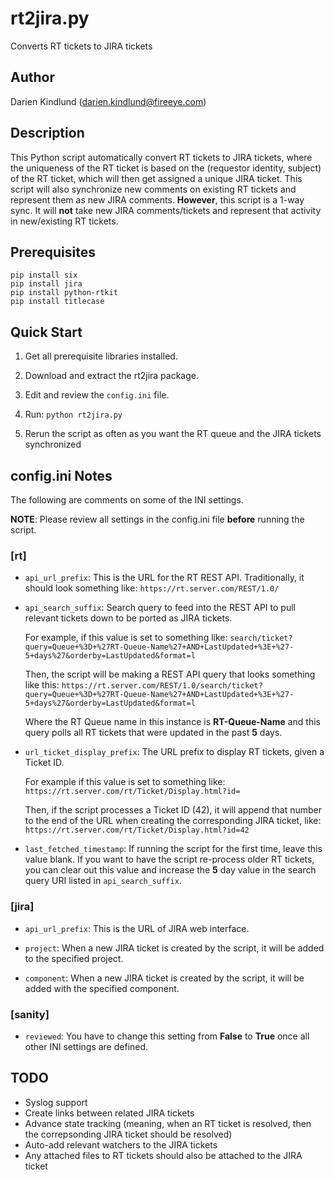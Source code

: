# rt2jira.py #
Converts RT tickets to JIRA tickets

## Author ##

Darien Kindlund (darien.kindlund@fireeye.com)

## Description ##

This Python script automatically convert RT tickets to JIRA tickets, where the uniqueness of the RT ticket is based on the (requestor identity, subject) of the RT ticket, which will then get assigned a unique JIRA ticket.  This script will also synchronize new comments on existing RT tickets and represent them as new JIRA comments.  **However**, this script is a 1-way sync.  It will **not** take new JIRA comments/tickets and represent that activity in new/existing RT tickets.

## Prerequisites ##

    pip install six
    pip install jira
    pip install python-rtkit
    pip install titlecase

## Quick Start ##

1. Get all prerequisite libraries installed.

2. Download and extract the rt2jira package.

3. Edit and review the `config.ini` file.

4. Run: `python rt2jira.py`

5. Rerun the script as often as you want the RT queue and the JIRA tickets synchronized

## config.ini Notes ##

The following are comments on some of the INI settings.

**NOTE**: Please review all settings in the config.ini file **before** running the script.

### [rt] ###
* `api_url_prefix`: This is the URL for the RT REST API.  Traditionally, it should look something like:
    `https://rt.server.com/REST/1.0/`

* `api_search_suffix`: Search query to feed into the REST API to pull relevant tickets down to be ported as JIRA tickets.

    For example, if this value is set to something like:
    `search/ticket?query=Queue+%3D+%27RT-Queue-Name%27+AND+LastUpdated+%3E+%27-5+days%27&orderby=LastUpdated&format=l`

    Then, the script will be making a REST API query that looks something like this:
    `https://rt.server.com/REST/1.0/search/ticket?query=Queue+%3D+%27RT-Queue-Name%27+AND+LastUpdated+%3E+%27-5+days%27&orderby=LastUpdated&format=l`

    Where the RT Queue name in this instance is **RT-Queue-Name** and this query polls all RT tickets that were updated in the past **5** days.

* `url_ticket_display_prefix`: The URL prefix to display RT tickets, given a Ticket ID.

    For example if this value is set to something like:
    `https://rt.server.com/rt/Ticket/Display.html?id=`

    Then, if the script processes a Ticket ID (42), it will append that number to the end of the URL when creating the corresponding JIRA ticket, like:
    `https://rt.server.com/rt/Ticket/Display.html?id=42`

* `last_fetched_timestamp`: If running the script for the first time, leave this value blank.  If you want to have the script re-process older RT tickets, you can clear out this value and increase the **5** day value in the search query URI listed in `api_search_suffix`.

### [jira] ###

* `api_url_prefix`: This is the URL of JIRA web interface.

* `project`: When a new JIRA ticket is created by the script, it will be added to the specified project.

* `component`: When a new JIRA ticket is created by the script, it will be added with the specified component.

### [sanity] ###

* `reviewed`: You have to change this setting from **False** to **True** once all other INI settings are defined.

## TODO ##

* Syslog support
* Create links between related JIRA tickets
* Advance state tracking (meaning, when an RT ticket is resolved, then the correpsonding JIRA ticket should be resolved)
* Auto-add relevant watchers to the JIRA tickets
* Any attached files to RT tickets should also be attached to the JIRA ticket

